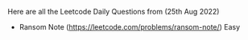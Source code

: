 Here are all the Leetcode Daily Questions from (25th Aug 2022)

- Ransom Note (https://leetcode.com/problems/ransom-note/) Easy